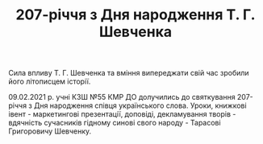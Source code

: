 ﻿---
title: 207-річчя з Дня народження Т. Г. Шевченка
---

Сила впливу Т. Г. Шевченка та вміння випереджати свій час зробили його літописцем історії. 

09.02.2021 р. учні КЗШ №55 КМР ДО долучились до святкування 207-річчя  з Дня народження співця українського слова. Уроки, книжкові івент - маркетингові презентації, доповіді, декламування творів - вдячність сучасників гідному синові свого народу - Тарасові Григоровичу Шевченку.

<slideshow></slideshow>